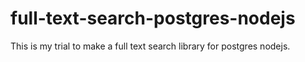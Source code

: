 # full-text-search-postgres-nodejs
This is my trial to make a full text search library for postgres nodejs.
